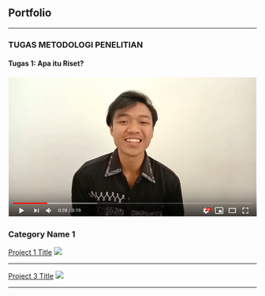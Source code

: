 ## Portfolio

---

### TUGAS METODOLOGI PENELITIAN

#### Tugas 1: Apa itu Riset?
[![Watch the video](images/ytb-riset-img.png?raw=true)](https://www.youtube.com/watch?v=2CoZmyxdKPA&t)

### Category Name 1 

[Project 1 Title](/sample_page)
<img src="images/dummy_thumbnail.jpg?raw=true"/>

---
[Project 3 Title](http://example.com/)
<img src="images/dummy_thumbnail.jpg?raw=true"/>

---



